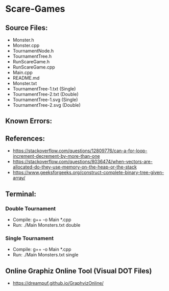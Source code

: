 # Scare-Games
## Source Files:
- Monster.h
- Monster.cpp
- TournamentNode.h
- TournamentTree.h
- RunScareGame.h
- RunScareGame.cpp
- Main.cpp
- README.md
- Monster.txt
- TournamentTree-1.txt (Single)
- TournamentTree-2.txt (Double)
- TournamentTree-1.svg (Single)
- TournamentTree-2.svg (Double)
## Known Errors:
## References:
- https://stackoverflow.com/questions/12809776/can-a-for-loop-increment-decrement-by-more-than-one
- https://stackoverflow.com/questions/8036474/when-vectors-are-allocated-do-they-use-memory-on-the-heap-or-the-stack
- https://www.geeksforgeeks.org/construct-complete-binary-tree-given-array/
## Terminal:
### Double Tournament
- Compile: g++ -o Main *.cpp
- Run: ./Main Monsters.txt double
### Single Tournament
- Compile: g++ -o Main *.cpp
- Run: ./Main Monsters.txt single
## Online Graphiz Online Tool (Visual DOT Files)
- https://dreampuf.github.io/GraphvizOnline/
